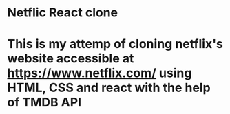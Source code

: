 # Netflic React clone
# This is my attemp of cloning netflix's website accessible at https://www.netflix.com/ using HTML, CSS and react with the help of TMDB API


